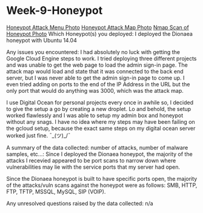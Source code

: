 # Week-9-Honeypot

[Honeypot Attack Menu Photo](https://imgur.com/a/3CAuFBj)
[Honeypot Attack Map Photo](https://imgur.com/a/Eq8N5Fk)
[Nmap Scan of Honeypot Photo](https://imgur.com/a/tvhWb5d)
Which Honeypot(s) you deployed: I deployed the Dionaea honeypot with Ubuntu 14.04

Any issues you encountered: I had absolutely no luck with getting the Google Cloud Engine steps to work. I tried deploying three different projects and was unable to get the web page to load the admin sign-in page. The attack map would load and state that it was connected to the back end server, but I was never able to get the admin sign-in page to come up. I even tried adding on ports to the end of the IP Address in the URL but the only port that would do anything was 3000, which was the attack map.

I use Digital Ocean for personal projects every once in awhile so, I decided to give the setup a go by creating a new droplet. Lo and behold, the setup worked flawlessly and I was able to setup my admin box and honeypot without any snags. I have no idea where my steps may have been failing on the gcloud setup, because the exact same steps on my digital ocean server worked just fine. ¯\_(ツ)_/¯

A summary of the data collected: number of attacks, number of malware samples, etc...: Since I deployed the Dionaea honeypot, the majority of the attacks I recevied appeared to be port scans to narrow down where vulnerabilities may lie with the service ports that my server had open. 

Since the Dionaea honeypot is built to have specific ports open, the majority of the attacks/vuln scans against the honeypot were as follows: SMB, HTTP, FTP, TFTP, MSSQL, MySQL, SIP (VOIP).

Any unresolved questions raised by the data collected: n/a
